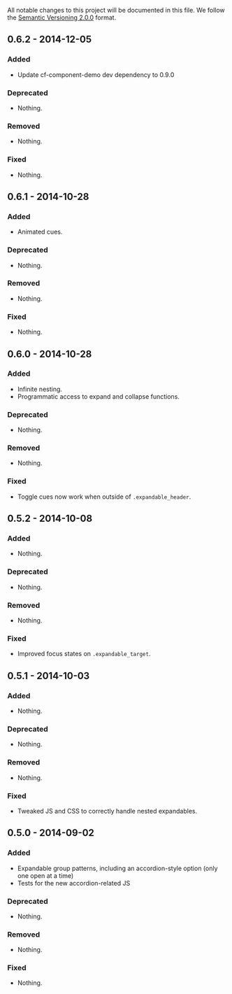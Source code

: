 All notable changes to this project will be documented in this file.
We follow the [Semantic Versioning 2.0.0](http://semver.org/) format.

## 0.6.2 - 2014-12-05

### Added
- Update cf-component-demo dev dependency to 0.9.0

### Deprecated
- Nothing.

### Removed
- Nothing.

### Fixed
- Nothing.


## 0.6.1 - 2014-10-28

### Added
- Animated cues.

### Deprecated
- Nothing.

### Removed
- Nothing.

### Fixed
- Nothing.


## 0.6.0 - 2014-10-28

### Added
- Infinite nesting.
- Programmatic access to expand and collapse functions.

### Deprecated
- Nothing.

### Removed
- Nothing.

### Fixed
- Toggle cues now work when outside of `.expandable_header`.


## 0.5.2 - 2014-10-08

### Added
- Nothing.

### Deprecated
- Nothing.

### Removed
- Nothing.

### Fixed
- Improved focus states on `.expandable_target`.


## 0.5.1 - 2014-10-03

### Added
- Nothing.

### Deprecated
- Nothing.

### Removed
- Nothing.

### Fixed
- Tweaked JS and CSS to correctly handle nested expandables.


## 0.5.0 - 2014-09-02

### Added
- Expandable group patterns, including an accordion-style option
  (only one open at a time)
- Tests for the new accordion-related JS

### Deprecated
- Nothing.

### Removed
- Nothing.

### Fixed
- Nothing.
